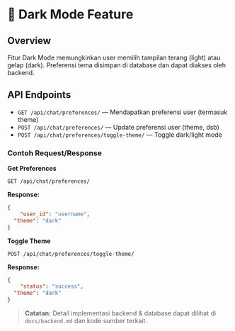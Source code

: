 # 🌙 Dark Mode Feature

## Overview
Fitur Dark Mode memungkinkan user memilih tampilan terang (light) atau gelap (dark). Preferensi tema disimpan di database dan dapat diakses oleh backend.

## API Endpoints
- `GET /api/chat/preferences/` — Mendapatkan preferensi user (termasuk theme)
- `POST /api/chat/preferences/` — Update preferensi user (theme, dsb)
- `POST /api/chat/preferences/toggle-theme/` — Toggle dark/light mode

### Contoh Request/Response
**Get Preferences**
```http
GET /api/chat/preferences/
```
**Response:**
```json
{
    "user_id": "username",
  "theme": "dark"
}
```

**Toggle Theme**
```http
POST /api/chat/preferences/toggle-theme/
```
**Response:**
```json
{
    "status": "success",
  "theme": "dark"
}
```

> **Catatan:**
> Detail implementasi backend & database dapat dilihat di `docs/backend.md` dan kode sumber terkait.